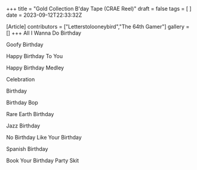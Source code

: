 +++
title = "Gold Collection B'day Tape (CRAE Reel)"
draft = false
tags = [ ]
date = 2023-09-12T22:33:32Z

[Article]
contributors = ["Letterstolooneybird","The 64th Gamer"]
gallery = []
+++
All I Wanna Do Birthday

Goofy Birthday

Happy Birthday To You

Happy Birthday Medley

Celebration

Birthday

Birthday Bop

Rare Earth Birthday

Jazz Birthday

No Birthday Like Your Birthday

Spanish Birthday

Book Your Birthday Party Skit